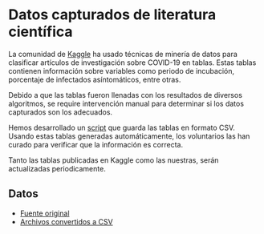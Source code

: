 # Datos capturados de literatura científica

La comunidad de [Kaggle](kaggle.com) ha usado técnicas de minería de datos para clasificar artículos de investigación sobre COVID-19 en tablas. Estas tablas contienen información sobre variables como periodo de incubación, porcentaje de infectados asíntomáticos, entre otras.

Debido a que las tablas fueron llenadas con los resultados de diversos algoritmos, se require intervención manual para determinar si los datos capturados son los adecuados.


Hemos desarrollado un [script](https://github.com/brigadadigitalmx/policy-briefs-medical/tree/dev/kaggle-tables) que guarda las tablas en formato CSV. Usando estas tablas generadas automáticamente, los voluntarios las han curado para verificar que la información es correcta.

Tanto las tablas publicadas en Kaggle como las nuestras, serán actualizadas periodicamente.


## Datos

* [Fuente original]([tablas](https://www.kaggle.com/covid-19-contributions))
* [Archivos convertidos a CSV](https://github.com/brigadadigitalmx/policy-briefs-medical/tree/dev/kaggle-tables/output/)